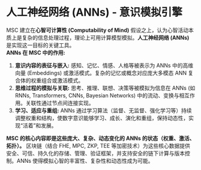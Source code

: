 # 人工神经网络 (ANNs) - 意识模拟引擎

MSC 建立在**心智可计算性 (Computability of Mind)** 假设之上，认为心智活动本质上是复杂的信息处理过程，理论上可用计算模型模拟。**人工神经网络 (ANNs)** 是实现这一目标的关键工具。  
**ANNs 在 MSC 中的作用:**

1. **意识内容的表征与嵌入:** 感知、记忆、情感、人格等被表示为 ANNs 中的高维向量 (Embeddings) 或激活模式。复杂的记忆或概念对应庞大多模态 ANN 复合体的权重组合或激活模式。
2. **思维过程的模拟与关联:** 思考、推理、联想、决策等被模拟为信息在 ANNs (如 RNNs, Transformers, CNNs, Bayesian Networks) 中的流动、变换与相互作用。关联性通过节点间连接实现。
3. **学习、适应与重组:** ANNs 通过学习算法（监督、无监督、强化学习等）持续调整权重和结构，使数字意识能够学习、成长、演化和重组，保持动态性，实现“活着”和发展。

**MSC 的核心内容即是这些庞大、复杂、动态变化的 ANNs 的状态（权重、激活、拓扑）。** 区块链（结合 FHE, MPC, ZKP, TEE 等加密技术）为这些核心数据提供安全、可信、持久化的存储、管理、验证框架，并支持安全的链下计算与版本控制。ANNs 使得模拟心智的丰富性、复杂性和动态性成为可能。
